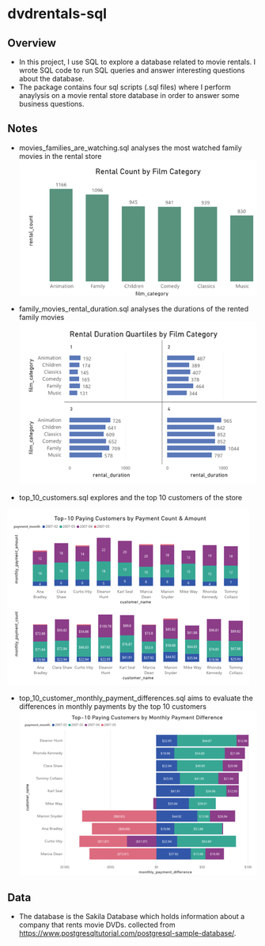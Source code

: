# dvdrentals-sql

## Overview
- In this project, I use SQL to explore a database related to movie rentals. I wrote SQL code to run SQL queries and answer interesting questions about the database.
- The package contains four sql scripts (.sql files) where I perform anaylysis on a movie rental store database in order to answer some business questions.

## Notes
- movies_families_are_watching.sql analyses the most watched family movies in the rental store\
![movies_families_are_watching](https://github.com/claireon/dvdrentals-sql/blob/main/fam_mov_viz.png)

- family_movies_rental_duration.sql analyses the durations of the rented family movies
![family_movies_rental_duration](https://github.com/claireon/dvdrentals-sql/blob/main/image.png)

- top_10_customers.sql explores and the top 10 customers of the store

![top_10_customers](https://github.com/claireon/dvdrentals-sql/blob/main/top_10_customers_viz.png)

- top_10_customer_monthly_payment_differences.sql aims to evaluate the differences in monthly payments by the top 10 customers
![top_10_customer_monthly_payment_differences](https://github.com/claireon/dvdrentals-sql/blob/main/top_10_pay_diff.png)

## Data
- The database is the Sakila Database which holds information about a company that rents movie DVDs. collected from https://www.postgresqltutorial.com/postgresql-sample-database/.
